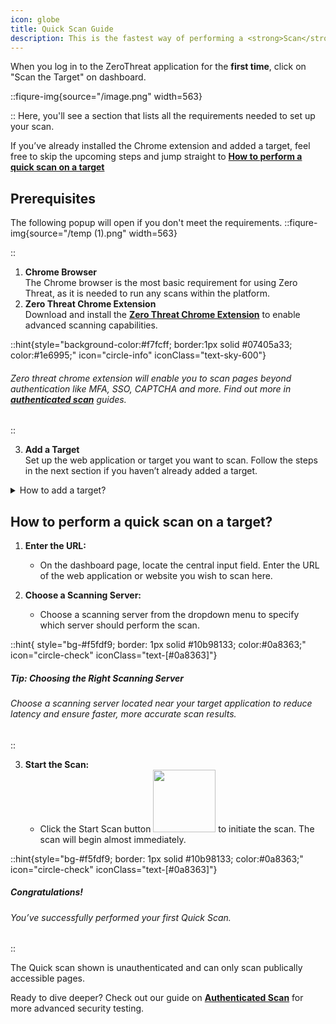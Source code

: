 ```yaml
---
icon: globe
title: Quick Scan Guide
description: This is the fastest way of performing a <strong>Scan</strong> with Zero Threat. With just a few steps, you can scan a target and review actionable security insights. This guide will walk you through the process, from prerequisites to completing your first Quick Scan.
---
```


When you log in to the ZeroThreat application for the **first time**, click on "Scan the Target" on dashboard.

::fiqure-img{source="/image.png" width=563}

<!-- <img src="/image.png" alt="" width="563"> -->

::
Here, you'll see a section that lists all the requirements needed to set up your scan.

If you’ve already installed the Chrome extension and added a target, feel free to skip the upcoming steps and jump straight to [**How to perform a quick scan on a target**](publish-your-docs.md#how-to-perform-a-quick-scan-on-a-target 'mention')

## Prerequisites

The following popup will open if you don't meet the requirements.
::fiqure-img{source="/temp (1).png" width=563}

 <!-- <img src="/temp (1).png" alt="" width="563"> -->

::

1. **Chrome Browser**\
   The Chrome browser is the most basic requirement for using Zero Threat, as it is needed to run any scans within the platform.
2. **Zero Threat Chrome Extension** \
   Download and install the [**Zero Threat Chrome Extension**](https://chromewebstore.google.com/detail/zerothreat-ai-recorder-%E2%80%93/lbmlepiehnodofkkgiamklfhioejnnml) to enable advanced scanning capabilities.

::hint{style="background-color:#f7fcff; border:1px solid #07405a33; color:#1e6995;" icon="circle-info" iconClass="text-sky-600"}

<!-- bgStyle="bg-slate-50 rounded-md border border-blue-200 text-blue-500 font-zt_regular text-justify" icon="circle-info" -->

<icon ></icon>

###### Zero threat chrome extension will enable you to scan pages beyond authentication like MFA, SSO, CAPTCHA and more. Find out more in [**authenticated scan**](authenticated-scan 'mention') guides.

::

3. **Add a Target**\
   Set up the web application or target you want to scan. Follow the steps in the next section if you haven’t already added a target.

<details>

<summary>How to add a target?</summary>

1. **Click on the Add new target button**<img src="/image (91).png" alt="" data-size="original" style="display:inline"> in the Web Scans requirement popup.

::fiqure-img{source="/image (86).png"}

 <!-- <img src="/image (86).png" alt="" data-size="original"> -->

::

2. **Add a Target:**
   - Enter the URL of the web application or website you want to add as a **target** in the provided input field.
3. **Choose a Scanning Server:**
   - Choose a **scanning server** from the drop-down menu to specify which server will scan this target.
4. **Choose an Organization name:**
   - Choose an organization name from your created organizations, this is where the target and its scan results will be stored. Click on **Save.**

Next make any quick Target Configurations if you want to before scanning.

::fiqure-img{source="/image (87).png"}

 <!-- <img src="/image (87).png" alt="" data-size="original"> -->

::

Refer [**Target Configuration**](../manage-targets/target-configuration.md 'mention') if you need help in configuring.

</details>

## How to perform a quick scan on a target?&#x20;

1.  **Enter the URL:**&#x20;

    - On the dashboard page, locate the central input field. Enter the URL of the web application or website you wish to scan here.

    <img src="/image (92).png" alt="" data-size="original" style="display:block; " >
   
2.  **Choose a Scanning Server:**&#x20;

    - Choose a scanning server from the dropdown menu to specify which server should perform the scan.

    <img src="/image (94).png" alt="" data-size="original" style="display:block;" >

    <!-- ::fiqure-img{source="/image (94).png"} -->

    <!-- <img src="/image (94).png" alt=""> -->

::hint{ style="bg-#f5fdf9; border: 1px solid #10b98133; color:#0a8363;" icon="circle-check" iconClass="text-[#0a8363]"}

##### **Tip: Choosing the Right Scanning Server**

###### Choose a scanning server located near your target application to reduce latency and ensure faster, more accurate scan results.

::

<!-- <div style="background-color: rgba(59,130,246,.1); color: black; padding: 10px; border-radius: 5px;">
  <i class="fas fa-info-circle" style="color: white; margin-right: 5px;"></i>
  <h4 style="display: inline;">
    <mark style="background-color: yellow; color: blue;">Tip: Choosing the Right Scanning Server</mark>
  </h4>
  <p>
    Choose a scanning server located near your target application to reduce latency and ensure faster, more accurate scan results.
  </p>
</div> -->

3. **Start the Scan:**&#x20;
   - Click the Start Scan button <img src="/image (95).png" alt="" data-size="inline" width="100px" style="display:inline; margin:0px;"> to initiate the scan. The scan will begin almost immediately.

::hint{style="bg-#f5fdf9; border: 1px solid #10b98133; color:#0a8363;" icon="circle-check" iconClass="text-[#0a8363]"}

##### **Congratulations!**

###### You’ve successfully performed your first Quick Scan.&#x20;

::

The Quick scan shown is unauthenticated and can only scan publically accessible pages.

Ready to dive deeper? Check out our guide on [**Authenticated Scan**](authenticated-scan 'mention') for more advanced security testing.
